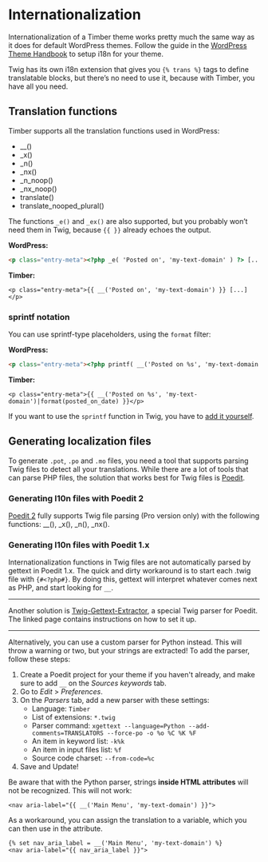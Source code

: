 # Internationalization

Internationalization of a Timber theme works pretty much the same way as it does for default WordPress themes. Follow the guide in the [WordPress Theme Handbook](https://developer.wordpress.org/themes/functionality/internationalization/) to setup i18n for your theme.

Twig has its own i18n extension that gives you `{% trans %}` tags to define translatable blocks, but there’s no need to use it, because with Timber, you have all you need.

## Translation functions

Timber supports all the translation functions used in WordPress:

* __()
* _x()
* _n()
* _nx()
* _n_noop()
* _nx_noop()
* translate()
* translate_nooped_plural()

The functions `_e()` and `_ex()` are also supported, but you probably won’t need them in Twig, because `{{ }}` already echoes the output.

**WordPress:**

```html
<p class="entry-meta"><?php _e( 'Posted on', 'my-text-domain' ) ?> [...]</p>
```

**Timber:**

```twig
<p class="entry-meta">{{ __('Posted on', 'my-text-domain') }} [...]</p>
```

### sprintf notation

You can use sprintf-type placeholders, using the `format` filter:

**WordPress:**

```html
<p class="entry-meta"><?php printf( __('Posted on %s', 'my-text-domain'), $posted_on_date ) ?></p>
```

**Timber:**

```twig
<p class="entry-meta">{{ __('Posted on %s', 'my-text-domain')|format(posted_on_date) }}</p>
```

If you want to use the `sprintf` function in Twig, you have to [add it yourself](http://timber.github.io/timber/#make-functions-available-in-twig).

## Generating localization files

To generate `.pot`, `.po` and `.mo` files, you need a tool that supports parsing Twig files to detect all your translations. While there are a lot of tools that can parse PHP files, the solution that works best for Twig files is [Poedit](https://poedit.net/).

### Generating l10n files with Poedit 2

[Poedit 2](https://poedit.net/) fully supports Twig file parsing (Pro version only) with the following functions: __(), _x(), _n(), _nx().

### Generating l10n files with Poedit 1.x

Internationalization functions in Twig files are not automatically parsed by gettext in Poedit 1.x. The quick and dirty workaround is to start each .twig file with `{#<?php#}`. By doing this, gettext will interpret whatever comes next as PHP, and start looking for `__`.

* * *

Another solution is [Twig-Gettext-Extractor](https://github.com/umpirsky/Twig-Gettext-Extractor), a special Twig parser for Poedit. The linked page contains instructions on how to set it up.

* * *

Alternatively, you can use a custom parser for Python instead. This will throw a warning or two, but your strings are extracted! To add the parser, follow these steps:

1. Create a Poedit project for your theme if you haven't already, and make sure to add `__` on the _Sources keywords_ tab.
2. Go to _Edit_ > _Preferences_.
3. On the _Parsers_ tab, add a new parser with these settings:
    * Language: `Timber`
    * List of extensions: `*.twig`
    * Parser command: `xgettext --language=Python --add-comments=TRANSLATORS --force-po -o %o %C %K %F`
    * An item in keyword list: `-k%k`
    * An item in input files list: `%f`
    * Source code charset: `--from-code=%c`
4. Save and Update!

Be aware that with the Python parser, strings **inside HTML attributes** will not be recognized. This will not work:

```twig
<nav aria-label="{{ __('Main Menu', 'my-text-domain') }}">
```

As a workaround, you can assign the translation to a variable, which you can then use in the attribute.

```twig
{% set nav_aria_label = __('Main Menu', 'my-text-domain') %}
<nav aria-label="{{ nav_aria_label }}">
```
